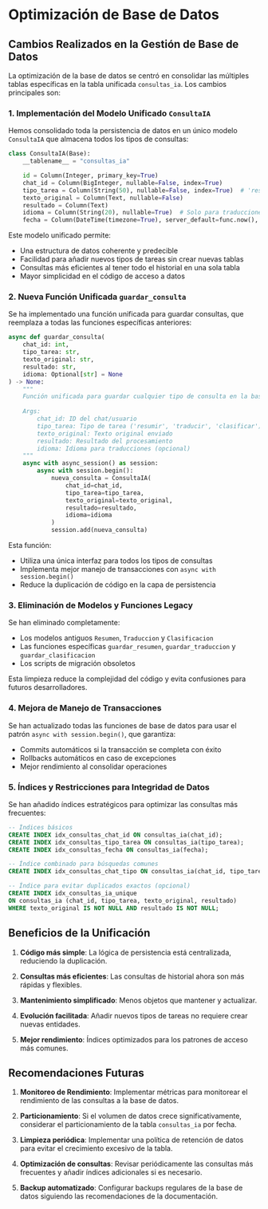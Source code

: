 # Optimización de Base de Datos

## Cambios Realizados en la Gestión de Base de Datos

La optimización de la base de datos se centró en consolidar las múltiples tablas específicas en la tabla unificada `consultas_ia`. Los cambios principales son:

### 1. Implementación del Modelo Unificado `ConsultaIA`

Hemos consolidado toda la persistencia de datos en un único modelo `ConsultaIA` que almacena todos los tipos de consultas:

```python
class ConsultaIA(Base):
    __tablename__ = "consultas_ia"

    id = Column(Integer, primary_key=True)
    chat_id = Column(BigInteger, nullable=False, index=True)
    tipo_tarea = Column(String(50), nullable=False, index=True)  # 'resumir', 'clasificar', etc.
    texto_original = Column(Text, nullable=False)
    resultado = Column(Text)
    idioma = Column(String(20), nullable=True)  # Solo para traducciones
    fecha = Column(DateTime(timezone=True), server_default=func.now(), index=True)
```

Este modelo unificado permite:
- Una estructura de datos coherente y predecible
- Facilidad para añadir nuevos tipos de tareas sin crear nuevas tablas
- Consultas más eficientes al tener todo el historial en una sola tabla
- Mayor simplicidad en el código de acceso a datos

### 2. Nueva Función Unificada `guardar_consulta`

Se ha implementado una función unificada para guardar consultas, que reemplaza a todas las funciones específicas anteriores:

```python
async def guardar_consulta(
    chat_id: int,
    tipo_tarea: str,
    texto_original: str,
    resultado: str,
    idioma: Optional[str] = None
) -> None:
    """
    Función unificada para guardar cualquier tipo de consulta en la base de datos.
    
    Args:
        chat_id: ID del chat/usuario
        tipo_tarea: Tipo de tarea ('resumir', 'traducir', 'clasificar')
        texto_original: Texto original enviado
        resultado: Resultado del procesamiento
        idioma: Idioma para traducciones (opcional)
    """
    async with async_session() as session:
        async with session.begin():
            nueva_consulta = ConsultaIA(
                chat_id=chat_id,
                tipo_tarea=tipo_tarea,
                texto_original=texto_original,
                resultado=resultado,
                idioma=idioma
            )
            session.add(nueva_consulta)
```

Esta función:
- Utiliza una única interfaz para todos los tipos de consultas
- Implementa mejor manejo de transacciones con `async with session.begin()`
- Reduce la duplicación de código en la capa de persistencia

### 3. Eliminación de Modelos y Funciones Legacy

Se han eliminado completamente:
- Los modelos antiguos `Resumen`, `Traduccion` y `Clasificacion`
- Las funciones específicas `guardar_resumen`, `guardar_traduccion` y `guardar_clasificacion`
- Los scripts de migración obsoletos

Esta limpieza reduce la complejidad del código y evita confusiones para futuros desarrolladores.

### 4. Mejora de Manejo de Transacciones

Se han actualizado todas las funciones de base de datos para usar el patrón `async with session.begin()`, que garantiza:
- Commits automáticos si la transacción se completa con éxito
- Rollbacks automáticos en caso de excepciones
- Mejor rendimiento al consolidar operaciones

### 5. Índices y Restricciones para Integridad de Datos

Se han añadido índices estratégicos para optimizar las consultas más frecuentes:

```sql
-- Índices básicos
CREATE INDEX idx_consultas_chat_id ON consultas_ia(chat_id);
CREATE INDEX idx_consultas_tipo_tarea ON consultas_ia(tipo_tarea);
CREATE INDEX idx_consultas_fecha ON consultas_ia(fecha);

-- Índice combinado para búsquedas comunes
CREATE INDEX idx_consultas_chat_tipo ON consultas_ia(chat_id, tipo_tarea);

-- Índice para evitar duplicados exactos (opcional)
CREATE INDEX idx_consultas_ia_unique
ON consultas_ia (chat_id, tipo_tarea, texto_original, resultado)
WHERE texto_original IS NOT NULL AND resultado IS NOT NULL;
```

## Beneficios de la Unificación

1. **Código más simple**: La lógica de persistencia está centralizada, reduciendo la duplicación.

2. **Consultas más eficientes**: Las consultas de historial ahora son más rápidas y flexibles.

3. **Mantenimiento simplificado**: Menos objetos que mantener y actualizar.

4. **Evolución facilitada**: Añadir nuevos tipos de tareas no requiere crear nuevas entidades.

5. **Mejor rendimiento**: Índices optimizados para los patrones de acceso más comunes.

## Recomendaciones Futuras

1. **Monitoreo de Rendimiento**: Implementar métricas para monitorear el rendimiento de las consultas a la base de datos.

2. **Particionamiento**: Si el volumen de datos crece significativamente, considerar el particionamiento de la tabla `consultas_ia` por fecha.

3. **Limpieza periódica**: Implementar una política de retención de datos para evitar el crecimiento excesivo de la tabla.

4. **Optimización de consultas**: Revisar periódicamente las consultas más frecuentes y añadir índices adicionales si es necesario.

5. **Backup automatizado**: Configurar backups regulares de la base de datos siguiendo las recomendaciones de la documentación.